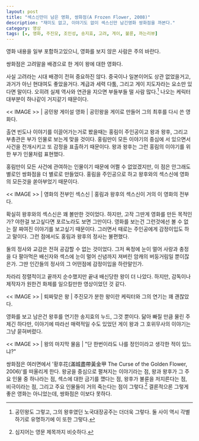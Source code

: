 ```yaml
---
layout: post
title: "섹스신만이 남은 영화, 쌍화점(A Frozen Flower, 2008)"
description: "재미도 없고, 이야기도 없이 섹스신만 남긴영화 쌍화점을 까본다."
category: 영상
tags: [★, 영화, 주진모, 조인성, 송지효, 고려, 게이, 불륜, 까는리뷰]
---
```


<div class="im im-warning">
영화 내용을 일부 포함하고있으니, 영화를 보지 않은 사람은 주의 바란다.
</div>


쌍화점은 고려말을 배경으로 한 게이 왕에 대한 영화다.

사실 고려라는 시대 배경이 전혀 중요하진 않다.
중국이나 일본이어도 상관 없었을거고, 과거가 아닌 현대여도 좋았을거다.
계급과 세력 다툼, 그리고 게이 지도자라는 요소만 있다면 말이다.
오히려 실제 역사와 연관을 지으면 부들부들 떨 사람 많다.[^1]
나오는 케릭터 대부분이 하나같이 거지같기 때문이다.

[^1]: 공민왕도 그렇고, 그의 왕후였던 노국대장공주는 더더욱 그렇다. 둘 사이 역시 각별하기로 유명하기에 이 또한 그렇다.


<< IMAGE >> | 공민왕 게이설 영화 | 공민왕을 게이로 만들어 그의 최후를 다시 쓴 영화다.


출연 빈도나 이야기를 이끌어가는거로 봤을때는 홍림이 주인공이고 왕과 왕후, 그리고 부총관은 부가 인물로 보는게 맞을 것이다.
홍림만이 모든 이야기의 중심에 서 있으면서 사건을 전개시키고 또 감정을 표출하기 때문이다.
왕과 왕후는 그런 홍림의 이야기를 위한 부가 인물처럼 표현했다.

홍림만이 모든 사건에 관여하는 인물이기 때문에 어쩔 수 없었겠지만,
이 점은 안그래도 별로인 쌍화점을 더 별로로 만들었다.
홍림을 주인공으로 하고 왕후와의 섹스신에 영화의 모든것을 쏟아부었기 때문이다.


<< IMAGE >> | 영화의 전부인 섹스신 | 홍림과 왕후의 섹스신이 거의 이 영화의 전부다.


확실히 왕후와의 섹스신은 꽤 볼만한 것이었다.
하지만, 고작 그딴게 영화를 만든 목적인가?
야한걸 보고싶다면 포르노라도 보면 그만이다.
영화를 보는건 그런것에선 볼 수 없는 잘 짜여진 이야기를 보고싶기 때문이다.
그러면서 때로는 주인공에게 감정이입도 하고 말이다.
그런 점에서도 홍림과 왕후의 정사는 불편했다.

둘의 정사와 교감은 전혀 공감할 수 없는 것이었다.
그저 욕정에 눈이 멀어 사랑과 충정을 다 팔아먹은 배신자와 섹스에 눈이 멀어 신념까지 져버린 암캐의 버둥거림일 뿐이잖은가.
그딴 인간들의 정사의 그 어떤점에 감정이입을 하란말인가.

차라리 정렬적이고 끝까지 순수했지만 끝내 배신당한 왕이 더 나았다.
하지만, 감독이나 제작자가 원한건 화제를 일으킬만한 영상이었던 것 같다.


<< IMAGE >> | 퇴짜맞은 왕 | 주진모가 분한 왕이란 케릭터와 그의 연기는 꽤 괜찮았다.


영화를 보고 남은건 왕후를 연기한 송지효의 누드, 그것 뿐이다.
닮아 빠질 만큼 물린 주제긴 하다만,
이야기에 따라선 매력적일 수도 있었던 게이 왕과 그 호위무사의 이야기는 그냥 묻혀버렸다.


<< IMAGE >> | 왕의 마지막 물음 | "단 한번이라도 나를 정인이라고 생각한 적이 있느냐?"


쌍화점은 여러면에서 '황후花(滿城盡帶黃金甲 The Curse of the Golden Flower, 2006)'를 떠올리게 한다.
왕궁을 중심으로 펼쳐지는 이야기라는 점, 왕과 왕후가 그 주요 인물 중 하나라는 점, 섹스에 대한 금기를 깼다는 점, 왕후가 불륜을 저지른다는 점, 비극이라는 점, 그리고 주요 인물들이 거의 죽는다는 점이 그렇다.[^2]
결론적으론 그렇게 좋은 영화는 아니었는데, 쌍화점은 이보다 못하다.

[^2]: 심지어는 영문 제목까지 비슷하다.
